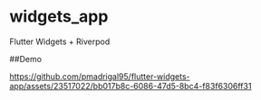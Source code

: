 # widgets_app

Flutter Widgets + Riverpod

##Demo


https://github.com/pmadrigal95/flutter-widgets-app/assets/23517022/bb017b8c-6086-47d5-8bc4-f83f6306ff31

